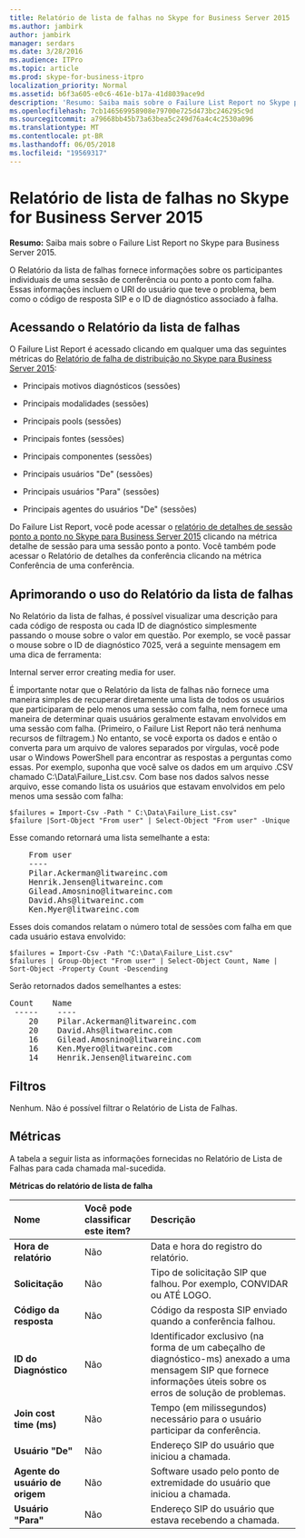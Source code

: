 ```yaml
---
title: Relatório de lista de falhas no Skype for Business Server 2015
ms.author: jambirk
author: jambirk
manager: serdars
ms.date: 3/28/2016
ms.audience: ITPro
ms.topic: article
ms.prod: skype-for-business-itpro
localization_priority: Normal
ms.assetid: b6f3a605-e0c6-461e-b17a-41d8039ace9d
description: 'Resumo: Saiba mais sobre o Failure List Report no Skype para Business Server 2015.'
ms.openlocfilehash: 7cb146569958908e79700e725d473bc246295c9d
ms.sourcegitcommit: a79668bb45b73a63bea5c249d76a4c4c2530a096
ms.translationtype: MT
ms.contentlocale: pt-BR
ms.lasthandoff: 06/05/2018
ms.locfileid: "19569317"
---
```

# <a name="failure-list-report-in-skype-for-business-server-2015"></a>Relatório de lista de falhas no Skype for Business Server 2015
 
**Resumo:** Saiba mais sobre o Failure List Report no Skype para Business Server 2015.
  
O Relatório da lista de falhas fornece informações sobre os participantes individuais de uma sessão de conferência ou ponto a ponto com falha. Essas informações incluem o URI do usuário que teve o problema, bem como o código de resposta SIP e o ID de diagnóstico associado à falha.
  
## <a name="accessing-the-failure-list-report"></a>Acessando o Relatório da lista de falhas

O Failure List Report é acessado clicando em qualquer uma das seguintes métricas do [Relatório de falha de distribuição no Skype para Business Server 2015](failure-distribution-report.md):
  
- Principais motivos diagnósticos (sessões)
    
- Principais modalidades (sessões)
    
- Principais pools (sessões)
    
- Principais fontes (sessões)
    
- Principais componentes (sessões)
    
- Principais usuários "De" (sessões)
    
- Principais usuários "Para" (sessões)
    
- Principais agentes do usuários "De" (sessões)
    
Do Failure List Report, você pode acessar o [relatório de detalhes de sessão ponto a ponto no Skype para Business Server 2015](peer-to-peer-session-detail-report.md) clicando na métrica detalhe de sessão para uma sessão ponto a ponto. Você também pode acessar o Relatório de detalhes da conferência clicando na métrica Conferência de uma conferência.
  
## <a name="making-the-best-use-of-the-failure-list-report"></a>Aprimorando o uso do Relatório da lista de falhas

No Relatório da lista de falhas, é possível visualizar uma descrição para cada código de resposta ou cada ID de diagnóstico simplesmente passando o mouse sobre o valor em questão. Por exemplo, se você passar o mouse sobre o ID de diagnóstico 7025, verá a seguinte mensagem em uma dica de ferramenta:
  
Internal server error creating media for user.
  
É importante notar que o Relatório da lista de falhas não fornece uma maneira simples de recuperar diretamente uma lista de todos os usuários que participaram de pelo menos uma sessão com falha, nem fornece uma maneira de determinar quais usuários geralmente estavam envolvidos em uma sessão com falha. (Primeiro, o Failure List Report não terá nenhuma recursos de filtragem.) No entanto, se você exporta os dados e então o converta para um arquivo de valores separados por vírgulas, você pode usar o Windows PowerShell para encontrar as respostas a perguntas como essas. Por exemplo, suponha que você salve os dados em um arquivo .CSV chamado C:\Data\Failure_List.csv. Com base nos dados salvos nesse arquivo, esse comando lista os usuários que estavam envolvidos em pelo menos uma sessão com falha: 
  
```
$failures = Import-Csv -Path " C:\Data\Failure_List.csv"
$failure |Sort-Object "From user" | Select-Object "From user" -Unique
```

Esse comando retornará uma lista semelhante a esta:
  
<pre>
    From user
    ----
    Pilar.Ackerman@litwareinc.com
    Henrik.Jensen@litwareinc.com
    Gilead.Amosnino@litwareinc.com
    David.Ahs@litwareinc.com
    Ken.Myer@litwareinc.com
</pre>

Esses dois comandos relatam o número total de sessões com falha em que cada usuário estava envolvido:
  
```
$failures = Import-Csv -Path "C:\Data\Failure_List.csv"
$failures | Group-Object "From user" | Select-Object Count, Name | Sort-Object -Property Count -Descending
```

Serão retornados dados semelhantes a estes:
  
<pre>
Count    Name
 -----    ----
    20    Pilar.Ackerman@litwareinc.com
    20    David.Ahs@litwareinc.com
    16    Gilead.Amosnino@litwareinc.com
    16    Ken.Myero@litwareinc.com
    14    Henrik.Jensen@litwareinc.com
</pre>

## <a name="filters"></a>Filtros

Nenhum. Não é possível filtrar o Relatório de Lista de Falhas.
  
## <a name="metrics"></a>Métricas

A tabela a seguir lista as informações fornecidas no Relatório de Lista de Falhas para cada chamada mal-sucedida.
  
**Métricas do relatório de lista de falha**

|**Nome**|**Você pode classificar este item?**|**Descrição**|
|:-----|:-----|:-----|
|**Hora de relatório** <br/> |Não  <br/> |Data e hora do registro do relatório.  <br/> |
|**Solicitação** <br/> |Não  <br/> |Tipo de solicitação SIP que falhou. Por exemplo, CONVIDAR ou ATÉ LOGO.  <br/> |
|**Código da resposta** <br/> |Não  <br/> |Código da resposta SIP enviado quando a conferência falhou.  <br/> |
|**ID do Diagnóstico** <br/> |Não  <br/> |Identificador exclusivo (na forma de um cabeçalho de diagnóstico-ms) anexado a uma mensagem SIP que fornece informações úteis sobre os erros de solução de problemas.  <br/> |
|**Join cost time (ms)** <br/> |Não  <br/> |Tempo (em milissegundos) necessário para o usuário participar da conferência.  <br/> |
|**Usuário "De"** <br/> |Não  <br/> |Endereço SIP do usuário que iniciou a chamada.  <br/> |
|**Agente do usuário de origem** <br/> |Não  <br/> |Software usado pelo ponto de extremidade do usuário que iniciou a chamada.  <br/> |
|**Usuário "Para"** <br/> |Não  <br/> |Endereço SIP do usuário que estava recebendo a chamada.  <br/> |
   


